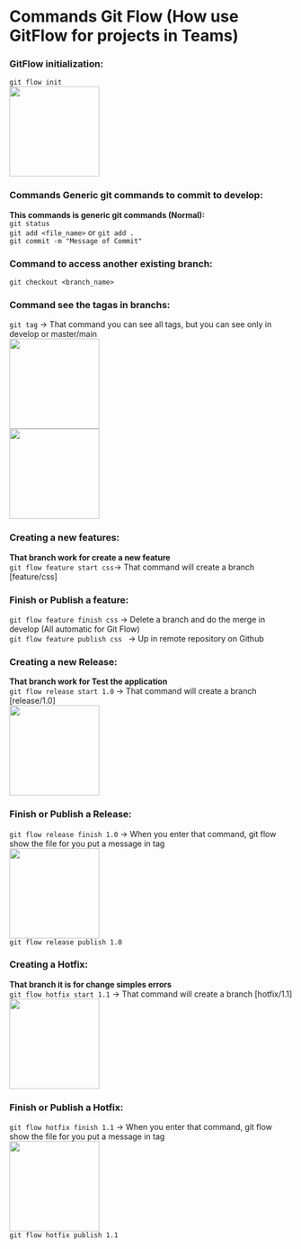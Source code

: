 # Commands Git Flow (How use GitFlow for projects in Teams)

### GitFlow initialization:
`git flow init`
<br>
<img
  src='https://github.com/BrnGomes0/GitFlowCommands/assets/132568509/725dd1de-87f0-4f24-9dad-0b55607167c2'
  width='160px'
  height='160px'
  />


### Commands Generic git commands to commit to develop:
**This commands is generic git commands (Normal):**
<br>
`git status`
<br>
`git add <file_name>` or `git add .`
<br>
`git commit -m "Message of Commit"`
<br>

### Command to access another existing branch:
`git checkout <branch_name>`

### Command see the tagas in branchs:
`git tag` -> That command you can see all tags, but you can see only in develop or master/main
<br>
<img
  src='https://github.com/BrnGomes0/GitFlowCommands/assets/132568509/07606d20-5c96-456a-87a5-44722dcad885'
  width='160px'
  height='160px'
  />
<br>
<img
  src='https://github.com/BrnGomes0/GitFlowCommands/assets/132568509/e520e429-317c-4a99-bb49-145500f7225a'
  width='160px'
  height='160px'
  />
### Creating a new features:
**That branch work for create a new feature**
<br>
`git flow feature start css`-> That command will create a branch [feature/css]

### Finish or Publish a feature:
`git flow feature finish css` -> Delete a branch and do the merge in develop (All automatic for Git Flow)
<br>
`git flow feature publish css ` -> Up in remote repository on Github
<br>
### Creating a new Release:
**That branch work for Test the application**
<br>
`git flow release start 1.0` -> That command will create a branch [release/1.0]
<br>
<img
  src='https://github.com/BrnGomes0/GitFlowCommands/assets/132568509/da78b9c8-7d31-4433-af94-d3f3260a323f'
  width='160px'
  height='160px'
  />

### Finish or Publish a Release:
`git flow release finish 1.0` -> When you enter that command, git flow show the file for you put a message in tag
<br>
<img
  src='https://github.com/BrnGomes0/GitFlowCommands/assets/132568509/acf40555-9e6f-44bd-b5ea-80d9ee897d43f'
  width='160px'
  height='160px'
  />
<br>
`git flow release publish 1.0`

### Creating a Hotfix:
**That branch it is for change simples errors**
<br>
`git flow hotfix start 1.1` -> That command will create a branch [hotfix/1.1]
<br>
<img
  src='https://github.com/BrnGomes0/GitFlowCommands/assets/132568509/862844e2-2b6b-4644-83dc-69383efff1d3'
  width='160px'
  height='160px'
  />
<br>

### Finish or Publish a Hotfix:
`git flow hotfix finish 1.1` -> When you enter that command, git flow show the file for you put a message in tag
<br>
<img
  src='https://github.com/BrnGomes0/GitFlowCommands/assets/132568509/8ae96cb5-88c3-4ba2-bdea-865a4eed9ff4'
  width='160px'
  height='160px'
  />
<br>
`git flow hotfix publish 1.1`
